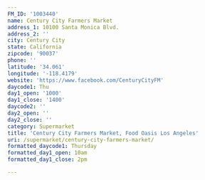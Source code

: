 ```yaml
---
FM_ID: '1003440'
name: Century City Farmers Market
address_1: 10100 Santa Monica Blvd.
address_2: ''
city: Century City
state: California
zipcode: '90037'
phone: ''
latitude: '34.061'
longitude: '-118.4179'
website: 'https://www.facebook.com/CenturyCityFM'
daycode1: Thu
day1_open: '1000'
day1_close: '1400'
daycode2: ''
day2_open: ''
day2_close: ''
category: Supermarket
title: 'Century City Farmers Market, Food Oasis Los Angeles'
uri: /supermarket/century-city-farmers-market/
formatted_daycode1: Thursday
formatted_day1_open: 10am
formatted_day1_close: 2pm

---
```

